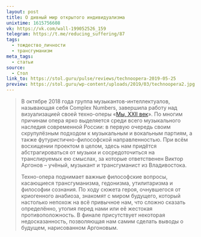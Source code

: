 ```yaml
---
layout: post
title: О дивный мир открытого индивидуализма
unixtime: 1615756608
vk: https://vk.com/wall-199052526_159
telegram: https://t.me/reducing_suffering/87
tags:
  - тождество_личности
  - трансгуманизм
meta_tags:
  - статьи
source:
  - Стол
link_to: https://stol.guru/pulse/reviews/technoopera-2019-05-25
preview: https://stol.guru/wp-content/uploads/2019/03/technoopera2.jpg
---
```

>В октябре 2018 года группа музыкантов-интеллектуалов, называющая себя Complex Numbers, завершила работу над визуализацией своей техно-оперы «[Мы, XXII век](92.html)». По многим причинам опера ярко выделяется среди всего музыкального наследия современной России: в первую очередь своим скрупулёзным подходом к музыкальным и вокальным партиям, а также футуристично-философской направленностью. При всём восхищении проектом в целом, здесь нам придётся абстрагироваться от музыки и сосредоточиться на транслируемых ею смыслах, за которые ответственен Виктор Аргонов – учёный, музыкант и трансгуманист из Владивостока.
>
>Техно-опера поднимает важные философские вопросы, касающиеся трансгуманизма, гедонизма, утилитаризма и философии сознания. По ходу сюжета героя, очнувшегося от криогенного анабиоза, знакомят с миром будущего, который настолько непохож на всё привычное нам, что сложно сказать определённо, утопия перед нами или её жестокая противоположность. В финале присутствует некоторая недосказанность, позволяющая нам самим сделать выводы о будущем, нарисованном Аргоновым.
